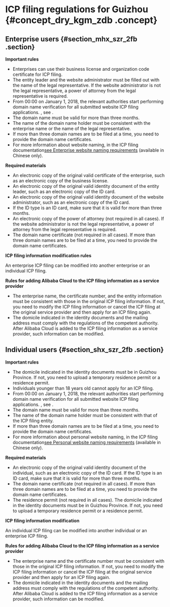 # ICP filing regulations for Guizhou {#concept_dry_kgm_zdb .concept}

## Enterprise users {#section_mhx_szr_2fb .section}

 **Important rules** 

-   Enterprises can use their business license and organization code certificate for ICP filing.
-   The entity leader and the website administrator must be filled out with the name of the legal representative. If the website administrator is not the legal representative, a power of attorney from the legal representative is required.
-   From 00:00 on January 1, 2018, the relevant authorities start performing domain name verification for all submitted website ICP filing applications. , see .
-   The domain name must be valid for more than three months.
-   The name of the domain name holder must be consistent with the enterprise name or the name of the legal representative.
-   If more than three domain names are to be filed at a time, you need to provide the domain name certificates.
-   For more information about website naming, in the ICP filing documentation[see Enterprise website naming requirements](https://help.aliyun.com/knowledge_detail/36948.html#title-yw5-zl7-utv) \(available in Chinese only\).

 **Required materials** 

-   An electronic copy of the original valid certificate of the enterprise, such as an electronic copy of the business license.
-   An electronic copy of the original valid identity document of the entity leader, such as an electronic copy of the ID card.
-   An electronic copy of the original valid identity document of the website administrator, such as an electronic copy of the ID card.
-   If the ID type is an ID card, make sure that it is valid for more than three months.
-   An electronic copy of the power of attorney \(not required in all cases\). If the website administrator is not the legal representative, a power of attorney from the legal representative is required.
-   The domain name certificate \(not required in all cases\). If more than three domain names are to be filed at a time, you need to provide the domain name certificates.

 **ICP filing information modification rules** 

An enterprise ICP filing can be modified into another enterprise or an individual ICP filing.

 **Rules for adding Alibaba Cloud to the ICP filing information as a service provider** 

-   The enterprise name, the certificate number, and the entity information must be consistent with those in the original ICP filing information. If not, you need to modify the ICP filing information or cancel the ICP filing at the original service provider and then apply for an ICP filing again.
-   The domicile indicated in the identity documents and the mailing address must comply with the regulations of the competent authority. After Alibaba Cloud is added to the ICP filing information as a service provider, such information can be modified.

## Individual users {#section_shx_szr_2fb .section}

 **Important rules** 

-   The domicile indicated in the identity documents must be in Guizhou Province. If not, you need to upload a temporary residence permit or a residence permit.
-   Individuals younger than 18 years old cannot apply for an ICP filing.
-   From 00:00 on January 1, 2018, the relevant authorities start performing domain name verification for all submitted website ICP filing applications. , see .
-   The domain name must be valid for more than three months.
-   The name of the domain name holder must be consistent with that of the ICP filing entity.
-   If more than three domain names are to be filed at a time, you need to provide the domain name certificates.
-   For more information about personal website naming, in the ICP filing documentation[see Personal website naming requirements](https://help.aliyun.com/knowledge_detail/36948.html#title-lhm-b1g-ehx) \(available in Chinese only\).

 **Required materials** 

-   An electronic copy of the original valid identity document of the individual, such as an electronic copy of the ID card. If the ID type is an ID card, make sure that it is valid for more than three months.
-   The domain name certificate \(not required in all cases\). If more than three domain names are to be filed at a time, you need to provide the domain name certificates.
-   The residence permit \(not required in all cases\). The domicile indicated in the identity documents must be in Guizhou Province. If not, you need to upload a temporary residence permit or a residence permit.

 **ICP filing information modification** 

An individual ICP filing can be modified into another individual or an enterprise ICP filing.

 **Rules for adding Alibaba Cloud to the ICP filing information as a service provider** 

-   The enterprise name and the certificate number must be consistent with those in the original ICP filing information. If not, you need to modify the ICP filing information or cancel the ICP filing at the original service provider and then apply for an ICP filing again.
-   The domicile indicated in the identity documents and the mailing address must comply with the regulations of the competent authority. After Alibaba Cloud is added to the ICP filing information as a service provider, such information can be modified.

